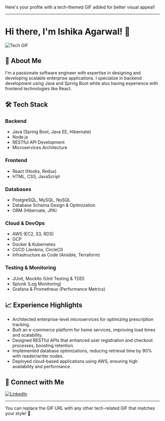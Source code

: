 Here's your profile with a tech-themed GIF added for better visual appeal!  

---

# Hi there, I'm Ishika Agarwal! 👋  

![Tech GIF](https://media.giphy.com/media/QTfX9Ejfra3ZmNxh6B/giphy.gif)  

## 🚀 About Me  
I'm a passionate software engineer with expertise in designing and developing scalable enterprise applications. I specialize in backend development using Java and Spring Boot while also having experience with frontend technologies like React.  

## 🛠 Tech Stack  

### Backend  
- Java (Spring Boot, Java EE, Hibernate)  
- Node.js  
- RESTful API Development  
- Microservices Architecture  

### Frontend  
- React (Hooks, Redux)  
- HTML, CSS, JavaScript  

### Databases  
- PostgreSQL, MySQL, NoSQL  
- Database Schema Design & Optimization  
- ORM (Hibernate, JPA)  

### Cloud & DevOps  
- AWS (EC2, S3, RDS)  
- GCP  
- Docker & Kubernetes  
- CI/CD (Jenkins, CircleCI)  
- Infrastructure as Code (Ansible, Terraform)  

### Testing & Monitoring  
- JUnit, Mockito (Unit Testing & TDD)  
- Splunk (Log Monitoring)  
- Grafana & Prometheus (Performance Metrics)  

## 📈 Experience Highlights  
- Architected enterprise-level microservices for optimizing prescription tracking.  
- Built an e-commerce platform for home services, improving load times and scalability.  
- Designed RESTful APIs that enhanced user registration and checkout processes, boosting retention.  
- Implemented database optimizations, reducing retrieval time by 90% with reader/writer nodes.  
- Deployed cloud-based applications using AWS, ensuring high availability and performance.  

## 🔗 Connect with Me  
[![LinkedIn](https://img.shields.io/badge/LinkedIn-0A66C2?style=flat&logo=linkedin&logoColor=white)](https://www.linkedin.com/in/ishika-agarwal/)  

---

You can replace the GIF URL with any other tech-related GIF that matches your style! 🚀
